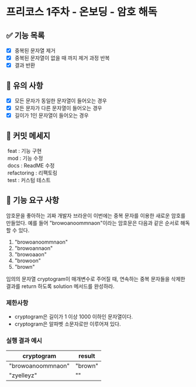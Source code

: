 # 프리코스 1주차 - 온보딩 - 암호 해독


## ✅ 기능 목록
- [X] 중복된 문자열 제거
- [X] 중복된 문자열이 없을 때 까지 제거 과정 반복
- [X] 결과 반환

## 🚨 유의 사항
- [X] 모든 문자가 동일한 문자열이 들어오는 경우
- [X] 모든 문자가 다른 문자열이 들어오는 경우
- [X] 길이가 1인 문자열이 들어오는 경우

## 📝 커밋 메세지
&nbsp;feat : 기능 구현  
&nbsp;mod  : 기능 수정  
&nbsp;docs : ReadME 수정  
&nbsp;refactoring : 리팩토링  
&nbsp;test : 커스텀 테스트



## 🚀 기능 요구 사항

암호문을 좋아하는 괴짜 개발자 브라운이 이번에는 중복 문자를 이용한 새로운 암호를 만들었다. 예를 들어 "browoanoommnaon"이라는 암호문은 다음과 같은 순서로 해독할 수 있다.

1. "browoanoommnaon"
2. "browoannaon"
3. "browoaaon"
4. "browoon"
5. "brown"

임의의 문자열 cryptogram이 매개변수로 주어질 때, 연속하는 중복 문자들을 삭제한 결과를 return 하도록 solution 메서드를 완성하라.

### 제한사항

- cryptogram은 길이가 1 이상 1000 이하인 문자열이다.
- cryptogram은 알파벳 소문자로만 이루어져 있다.

### 실행 결과 예시

| cryptogram | result |
| --- | --- |
| "browoanoommnaon" | "brown" |
| "zyelleyz" | "" |

